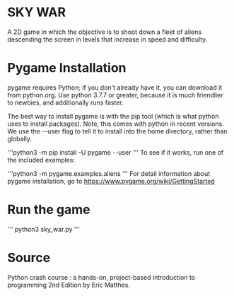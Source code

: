 # SKY WAR
A 2D game in which the objective is to shoot down a fleet of aliens descending the screen in levels that increase in speed and difficulty. 

# Pygame Installation
pygame requires Python; if you don't already have it, you can download it from python.org. Use python 3.7.7 or greater, because it is much friendlier to newbies, and additionally runs faster.

The best way to install pygame is with the pip tool (which is what python uses to install packages). Note, this comes with python in recent versions. We use the --user flag to tell it to install into the home directory, rather than globally.

'''python3 -m pip install -U pygame --user
'''
To see if it works, run one of the included examples:

'''python3 -m pygame.examples.aliens
'''
For detail information about pygame installation, go to https://www.pygame.org/wiki/GettingStarted

# Run the game
'''
python3 sky_war.py
'''

# Source
Python crash course : a hands-on, project-based introduction to programming 2nd Edition by Eric Matthes.
